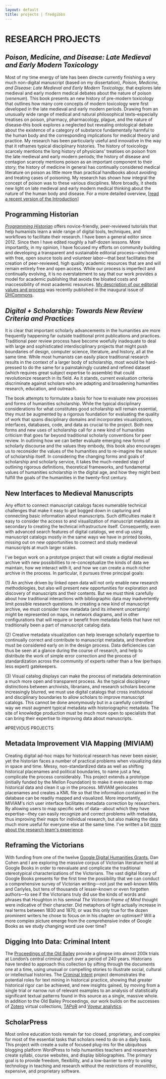 ```yaml
---
layout: default
title: projects | fredgibbs
---
```


# RESEARCH PROJECTS


## _Poison, Medicine, and Disease: Late Medieval and Early Modern Toxicology_
Most of my time energy of late has been directe currently finishing a very much non-digital manuscript (based on my dissertation), _Poison, Medicine, and Disease: Late Medieval and Early Modern Toxicology_, that explores late medieval and early modern medical debates about the nature of poison (_venenum_). This book presents an new history of pre-modern toxicology that outlines how many core concepts of modern toxicology were first developed in the late medieval and early modern periods. Drawing from an unusually wide range of medical and natural philosophical texts&#8211;especially treatises on poison, pharmacy, pharmacology, plague, and the nature of disease&#8211;this book explores a neglected but revealing ontological debate about the existence of a category of substance fundamentally harmful to the human body and the corresponding implications for medical theory and practice. My research has been particularly useful and innovative in the way that it reframes typical disciplinary histories. The history of toxicology scarcely mentions the long history of physicians' treatises on poison from the late medieval and early modern periods; the history of disease and contagion scarcely mentions poison as an important component to their story; the history of medicine in general has continually considered medical literature on poison as little more than practical handbooks about avoiding and treating cases of poisoning. My research has shown how integral the concept of poison was to these various disciplines. More broadly, it sheds new light on late medieval and early modern medical thinking about the nature of the human body and disease. For a more detailed overview, [[read a recent version of the Introduction](../extras/book-introduction.pdf)]


## Programming Historian
[_Programming Historian_](http://programminghistorian.org) offers novice-friendly, peer-reviewed tutorials that help humanists learn a wide range of digital tools, techniques, and workflows to facilitate their research. I have been a general editor since 2012. Since then I have edited roughly a half-dozen lessons. More importantly, in my opinion, I have focused my efforts on community building and developing a transparent and sustainable editorial process—anchored with free, open source tools and volunteer labor—that best facilitates the creation of peer-reviewed, high quality academic resources that are and will remain entirely free and open access. While our process is imperfect and continually evolving, it is no overstatement to say that our work provides a model for academic publishing that avoids the bloated costs and inaccessibility of most academic resources. [My description of our editorial values and process](http://dhcommons.org/journal/issue-1/editorial-sustainability-and-open-peer-review-programming-historian) was recently published in the inaugural issue of [DHCommons](http://dhcommons.org).


## _Digital + Scholarship: Towards New Review Criteria and Practices_
It is clear that important scholarly advancements in the humanities are more frequently happening far outside traditional print publications and practices. Traditional peer review process have become woefully inadequate to deal with large and sophisticated interdisciplinary projects that might push boundaries of design, computer science, literature, and history, all at the same time. While most humanists can easily place traditional research results in the context of a larger body of scholarship, most would be hard-pressed to do the same for a painstakingly curated and refined dataset (which requires great subject expertise to assemble) that could revolutionize research in its field. As it stands, current evaluation criteria discriminate against scholars who are adapting and broadening humanities research, education, and outreach.

The book attempts to formulate a basis for how to evaluate new processes and forms of humanities scholarship. While the typical disciplinary considerations for what constitutes good scholarship will remain essential, they must be augmented by a rigorous foundation for evaluating the quality of work that spans disciplinary domains and incorporates visualizations, interfaces, databases, code, and data as crucial to the project. Both new forms and new uses of scholarship call for a new kind of humanities criticism that goes far beyond traditional scholarly conventions for peer review. In outlining how we can better evaluate emerging new forms of scholarly discourse and the values they embody, this book also encourages us to reconsider the values of the humanities and to re-imagine the nature of scholarship itself. In considering the changing forms and goals of scholarship and scholarly service, it takes the much-needed step of outlining rigorous definitions, theoretical frameworks, and fundamental values of humanities scholarship in the digital age, and how they might best fulfill the goals of the humanities in the twenty-first century.


## New Interfaces to Medieval Manuscripts
Any effort to connect manuscript catalogs faces numerable technical challenges that make it easy to get bogged down in capturing and connecting basic information about manuscripts. Such difficulties make it easy to consider the access to and visualization of manuscript metadata as secondary to creating the technical infrastructure itself. Consequently, even with advanced search features of digital catalogs, we end up using manuscript catalogs mostly in the same ways we have in printed books, missing out on new opportunities to connect and study medieval manuscripts at much larger scales.

I've begun work on a prototype project that will create a digital medieval archive with new possibilities to re-conceptualize the kinds of data we maintain, how we interact with it, and how we can create a much richer archive in the process. In particular, it pursues three principal goals: 

(1) An archive driven by linked open data will not only enable new research methodologies, but also will present new opportunities for exploration and discovery of manuscripts and their contents. But we must think carefully about how traditional interactions with bibliographic data may inadvertently limit possible research questions. In creating a new kind of manuscript archive, we must consider how metadata (and its inherent uncertainty) might be represented on maps, in network diagrams, and in other configurations that will require or benefit from metadata fields that have not traditionally been a part of manuscript catalog data. 

(2) Creative metadata visualization can help leverage scholarly expertise to continually correct and contribute to manuscript metadata, and therefore must be considered early on in the design process. Data deficiencies can thus be seen at a glance during the course of research, and help to distribute the work of simple error correction and the process of standardization across the community of experts rather than a few  (perhaps less expert) gatekeepers. 

(3) Visual catalog displays can make the process of metadata determination a much more open and transparent process. As the typical disciplinary distinctions between archivists, librarians, and research scholars become increasingly blurred, we must use digital catalogs that cross institutional and disciplinary boundaries to allow scholars to improve manuscript catalogs. This cannot be done anonymously but in a carefully controlled way we must augment typical metadata with historiographic metadata. The site of knowledge production must be much more open to specialists that can bring their expertise to improving data about manuscripts. 




#PREVIOUS PROJECTS

## Metadata Improvement VIA Mapping (MIVIAM)
Creating digital ad-hoc maps for historical research has never been easier, yet the historian faces a number of practical problems when visualizing data in space and time. Messy, non-standardized data as well as shifting historical placenames and political boundaries, to name just a few, complicate the process considerably. This project extends a prototype (initially funded by the Mellon Foundation) to make it even easier to map historical data and clean it up in the process. MIVIAM geolocates placenames and creates a KML file so that the information contained in the database can be readily mapped and visualized. More importantly, MIVIAM's rich user interface facilitates metadata correction by researchers. By allowing users to map specific sets of data--about which they have expertise--they can easily recognize and correct problems with metadata, thus improving their maps for individual research, but also making the data much more useful for everyone else at the same time. I've written a bit [more about the research team's experience](../posts/plants-places-and-metadata/).

## Reframing the Victorians
With funding from one of the twelve [Google Digital Humanities Grants](http://googleblog.blogspot.com/2010/07/our-commitment-to-digital-humanities.html), Dan Cohen and I are exploring the massive corpus of Victorian literature held at Google Books in order to reevaluate and complicate the traditional stereotypical characterizations of the Victorians. The vast digital library of Google Books presents for the first time the possibility that we can conduct a comprehensive survey of Victorian writing—not just the well-known Mills and Carlyles, but tens of thousands of lesser-known or even forgotten authors—to see if the Victorians truly did use the kinds of words and phrases that Houghton in his seminal _The Victorian Frame of Mind_ thought were indicative of their character. Did metaphors of light actually increase in real terms between 1830 and 1870, or was this only true for the dozen prominent writers he chose to focus on in his chapter on optimism? Will a more complex picture emerge from the comprehensive index of Google Books as we study changing word use over time?

## Digging Into Data: Criminal Intent
The [Proceedings of the Old Bailey](http://oldbaileyonline.org) provide a glimpse into almost 200k trials at London’s central criminal court over a period of 240 years. Historians have tended to approach this collection by sifting through the documents one at a time, using unusual or compelling stories to illustrate social, cultural or intellectual histories. The [Criminal Intent](http://criminalintent.org) project demonstrates the potential roles for text mining in historical practice, showing that greater historical rigor can be achieved, and new insights gained, by moving from a single trial or narrow run of relevant examples to an analysis of statistically significant textual patterns found in this source as a single, massive whole. In addition to the Old Bailey Proceedings, our work builds on the successes of [Zotero](http://zotero.org) virtual collections, [TAPoR](http://portal.tapor.ca/portal/portal) and [Voyeur analytics](voyeurtools.org).

## ScholarPress
Most online education tools remain far too closed, proprietary, and complex for most of the essential tasks that scholars need to do on a daily basis. This project with create a suite of focused plug-ins for the ubiquitous blogging platform WordPress to help humanities teachers and researchers create syllabi, course websites, and display bibliographies. The primary goal is to provide freedom, flexibility, and a low-barrier to entry to using technology in teaching and research without the restrictions of monolithic, expensive, and proprietary software.
